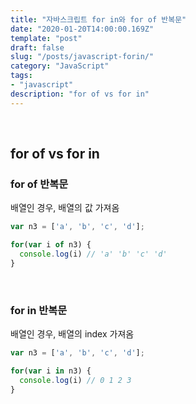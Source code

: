 ```yaml
---
title: "자바스크립트 for in와 for of 반복문"
date: "2020-01-20T14:00:00.169Z"
template: "post"
draft: false
slug: "/posts/javascript-forin/"
category: "JavaScript"
tags:
- "javascript"
description: "for of vs for in"
---
```


<br>

## for of vs for in

### for of 반복문

배열인 경우, 배열의 값 가져옴

``` JavaScript
var n3 = ['a', 'b', 'c', 'd'];

for(var i of n3) {
  console.log(i) // 'a' 'b' 'c' 'd'
}
```

<br>

### for in 반복문

배열인 경우, 배열의 index 가져옴

``` JavaScript
var n3 = ['a', 'b', 'c', 'd'];

for(var i in n3) {
  console.log(i) // 0 1 2 3
}
```
